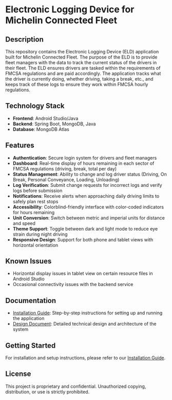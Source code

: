 # Electronic Logging Device for Michelin Connected Fleet

## Description
This repository contains the Electronic Logging Device (ELD) application built for Michelin Connected Fleet. The purpose of the ELD is to provide fleet managers with the data to track the current status of the drivers in their fleet. The ELD ensures drivers are tasked within the requirements of FMCSA regulations and are paid accordingly. The application tracks what the driver is currently doing, whether driving, taking a break, etc., and keeps track of these logs to ensure they work within FMCSA hourly regulations.

## Technology Stack
- **Frontend**: Android Studio/Java
- **Backend**: Spring Boot, MongoDB, Java
- **Database**: MongoDB Atlas

## Features
- **Authentication**: Secure login system for drivers and fleet managers
- **Dashboard**: Real-time display of hours remaining in each sector of FMCSA regulations (driving, break, total per day)
- **Status Management**: Ability to change and log driver status (Driving, On Break, Personal Conveyance, Loading, Unloading)
- **Log Verification**: Submit change requests for incorrect logs and verify logs before submission
- **Notifications**: Receive alerts when approaching daily driving limits to safely plan rest stops
- **Accessibility**: Colorblind-friendly interface with color-coded indicators for hours remaining
- **Unit Conversion**: Switch between metric and imperial units for distance and speed
- **Theme Support**: Toggle between dark and light mode to reduce eye strain during night driving
- **Responsive Design**: Support for both phone and tablet views with horizontal orientation

## Known Issues
- Horizontal display issues in tablet view on certain resource files in Android Studio
- Occasional connectivity issues with the backend service

## Documentation
- [Installation Guide](INSTALLATION.md): Step-by-step instructions for setting up and running the application
- [Design Document](DESIGN.md): Detailed technical design and architecture of the system

## Getting Started
For installation and setup instructions, please refer to our [Installation Guide](INSTALLATION.md).

## License
This project is proprietary and confidential. Unauthorized copying, distribution, or use is strictly prohibited.

